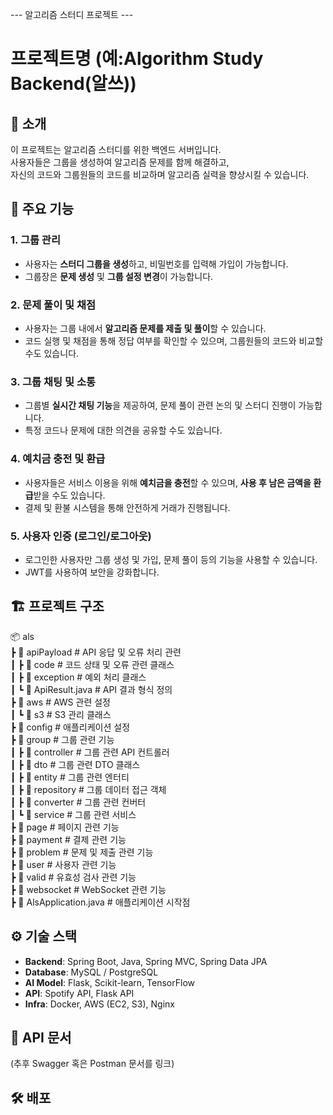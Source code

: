--- 알고리즘 스터디 프로젝트 ---
# 프로젝트명 (예:Algorithm Study Backend(알쓰))

## 📝 소개
이 프로젝트는 알고리즘 스터디를 위한 백엔드 서버입니다.  
사용자들은 그룹을 생성하여 알고리즘 문제를 함께 해결하고,  
자신의 코드와 그룹원들의 코드를 비교하며 알고리즘 실력을 향상시킬 수 있습니다.

## 🚀 주요 기능
### 1. 그룹 관리  
- 사용자는 **스터디 그룹을 생성**하고, 비밀번호를 입력해 가입이 가능합니다.  
- 그룹장은 **문제 생성** 및 **그룹 설정 변경**이 가능합니다.  

### 2. 문제 풀이 및 채점  
- 사용자는 그룹 내에서 **알고리즘 문제를 제출 및 풀이**할 수 있습니다.  
- 코드 실행 및 채점을 통해 정답 여부를 확인할 수 있으며, 그룹원들의 코드와 비교할 수도 있습니다.  

### 3. 그룹 채팅 및 소통  
- 그룹별 **실시간 채팅 기능**을 제공하여, 문제 풀이 관련 논의 및 스터디 진행이 가능합니다.  
- 특정 코드나 문제에 대한 의견을 공유할 수도 있습니다.  

### 4. 예치금 충전 및 환급  
- 사용자들은 서비스 이용을 위해 **예치금을 충전**할 수 있으며, **사용 후 남은 금액을 환급**받을 수도 있습니다.  
- 결제 및 환불 시스템을 통해 안전하게 거래가 진행됩니다.  

### 5. 사용자 인증 (로그인/로그아웃)  
- 로그인한 사용자만 그룹 생성 및 가입, 문제 풀이 등의 기능을 사용할 수 있습니다.  
- JWT를 사용하여 보안을 강화합니다.
## 🏗️ 프로젝트 구조
📦 als  
 ┣ 📂 apiPayload  # API 응답 및 오류 처리 관련  
 ┃ ┣ 📂 code  # 코드 상태 및 오류 관련 클래스  
 ┃ ┣ 📂 exception  # 예외 처리 클래스  
 ┃ ┗ 📜 ApiResult.java  # API 결과 형식 정의  
 ┣ 📂 aws  # AWS 관련 설정  
 ┃ ┗ 📂 s3  # S3 관리 클래스  
 ┣ 📂 config  # 애플리케이션 설정  
 ┣ 📂 group  # 그룹 관련 기능  
 ┃ ┣ 📂 controller  # 그룹 관련 API 컨트롤러  
 ┃ ┣ 📂 dto  # 그룹 관련 DTO 클래스  
 ┃ ┣ 📂 entity  # 그룹 관련 엔터티  
 ┃ ┣ 📂 repository  # 그룹 데이터 접근 객체  
 ┃ ┣ 📂 converter  # 그룹 관련 컨버터  
 ┃ ┗ 📂 service  # 그룹 관련 서비스  
 ┣ 📂 page  # 페이지 관련 기능  
 ┣ 📂 payment  # 결제 관련 기능  
 ┣ 📂 problem  # 문제 및 제출 관련 기능  
 ┣ 📂 user  # 사용자 관련 기능  
 ┣ 📂 valid  # 유효성 검사 관련 기능  
 ┣ 📂 websocket  # WebSocket 관련 기능  
 ┣ 📜 AlsApplication.java  # 애플리케이션 시작점  


## ⚙️ 기술 스택
- **Backend**: Spring Boot, Java, Spring MVC, Spring Data JPA  
- **Database**: MySQL / PostgreSQL  
- **AI Model**: Flask, Scikit-learn, TensorFlow  
- **API**: Spotify API, Flask API  
- **Infra**: Docker, AWS (EC2, S3), Nginx  

## 📖 API 문서
(추후 Swagger 혹은 Postman 문서를 링크)  

## 🛠️ 배포
